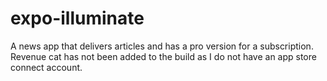# expo-illuminate

A news app that delivers articles and has a pro version for a subscription. Revenue cat has not been added to the build as I do not have an app store connect account.
